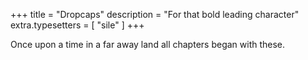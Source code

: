 +++
title = "Dropcaps"
description = "For that bold leading character"
extra.typesetters = [ "sile" ]
+++

Once upon a time in a far away land all chapters began with these.
